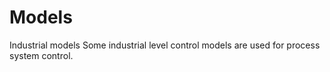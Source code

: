 # Models
Industrial models
Some industrial level control models are used for process system control.

